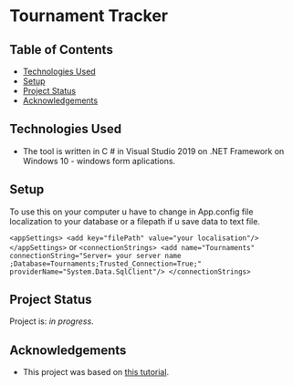 # Tournament Tracker
> 
> 

## Table of Contents
* [Technologies Used](#technologies-used)
* [Setup](#setup)
* [Project Status](#project-status)
* [Acknowledgements](#acknowledgements)


## Technologies Used
- The tool is written in C # in Visual Studio 2019 on .NET Framework on Windows 10 - windows form aplications.

## Setup
To use this on your computer u have to change in App.config file localization to your database or a filepath if u save data to text file.

` <appSettings>
    <add key="filePath" value="your localisation"/>
  </appSettings> `
  or
 ` <connectionStrings>
    <add name="Tournaments" connectionString="Server= your server name ;Database=Tournaments;Trusted_Connection=True;" providerName="System.Data.SqlClient"/>
  </connectionStrings> `
  

## Project Status
Project is: _in progress_. 

## Acknowledgements
- This project was based on [this tutorial](https://www.youtube.com/watch?v=wfWxdh-_k_4).
